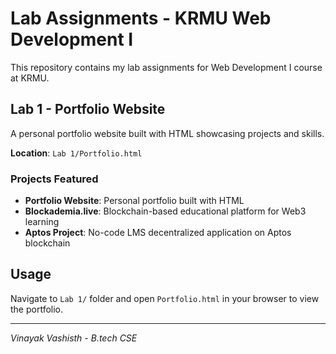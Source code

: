 # Lab Assignments - KRMU Web Development I

This repository contains my lab assignments for Web Development I course at KRMU.

## Lab 1 - Portfolio Website
A personal portfolio website built with HTML showcasing projects and skills.

**Location**: `Lab 1/Portfolio.html`

### Projects Featured
- **Portfolio Website**: Personal portfolio built with HTML
- **Blockademia.live**: Blockchain-based educational platform for Web3 learning
- **Aptos Project**: No-code LMS decentralized application on Aptos blockchain

## Usage
Navigate to `Lab 1/` folder and open `Portfolio.html` in your browser to view the portfolio.

---
*Vinayak Vashisth - B.tech CSE*
